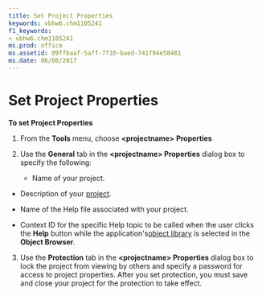 ```yaml
---
title: Set Project Properties
keywords: vbhw6.chm1105241
f1_keywords:
- vbhw6.chm1105241
ms.prod: office
ms.assetid: 09ff6aaf-5aff-7f10-baed-741f94e58481
ms.date: 06/08/2017
---
```



# Set Project Properties

 **To set Project Properties**



1. From the **Tools** menu, choose **&lt;projectname&gt;** **Properties**
    
2. Use the **General** tab in the **&lt;projectname> Properties** dialog box to specify the following:
    
    
    
      - Name of your project.
    
  - Description of your [project](vbe-glossary.md).
    
  - Name of the Help file associated with your project.
    
  - Context ID for the specific Help topic to be called when the user clicks the **Help** button while the application's[object library](vbe-glossary.md) is selected in the **Object Browser**.
    

    
    
3. Use the **Protection** tab in the **&lt;projectname> Properties** dialog box to lock the project from viewing by others and specify a password for access to project properties. After you set protection, you must save and close your project for the protection to take effect.
    


